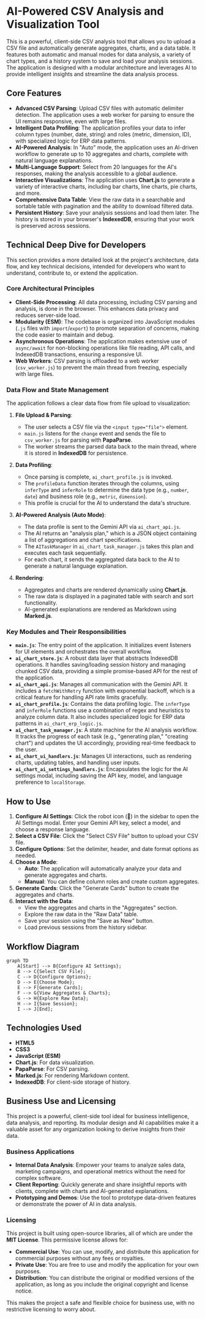 # AI-Powered CSV Analysis and Visualization Tool

This is a powerful, client-side CSV analysis tool that allows you to upload a CSV file and automatically generate aggregates, charts, and a data table. It features both automatic and manual modes for data analysis, a variety of chart types, and a history system to save and load your analysis sessions. The application is designed with a modular architecture and leverages AI to provide intelligent insights and streamline the data analysis process.

## Core Features

-   **Advanced CSV Parsing**: Upload CSV files with automatic delimiter detection. The application uses a web worker for parsing to ensure the UI remains responsive, even with large files.
-   **Intelligent Data Profiling**: The application profiles your data to infer column types (number, date, string) and roles (metric, dimension, ID), with specialized logic for ERP data patterns.
-   **AI-Powered Analysis**: In "Auto" mode, the application uses an AI-driven workflow to generate up to 10 aggregates and charts, complete with natural language explanations.
-   **Multi-Language Support**: Select from 20 languages for the AI's responses, making the analysis accessible to a global audience.
-   **Interactive Visualizations**: The application uses **Chart.js** to generate a variety of interactive charts, including bar charts, line charts, pie charts, and more.
-   **Comprehensive Data Table**: View the raw data in a searchable and sortable table with pagination and the ability to download filtered data.
-   **Persistent History**: Save your analysis sessions and load them later. The history is stored in your browser's **IndexedDB**, ensuring that your work is preserved across sessions.

## Technical Deep Dive for Developers

This section provides a more detailed look at the project's architecture, data flow, and key technical decisions, intended for developers who want to understand, contribute to, or extend the application.

### Core Architectural Principles

-   **Client-Side Processing**: All data processing, including CSV parsing and analysis, is done in the browser. This enhances data privacy and reduces server-side load.
-   **Modularity (ESM)**: The codebase is organized into JavaScript modules (`.js` files with `import`/`export`) to promote separation of concerns, making the code easier to maintain and debug.
-   **Asynchronous Operations**: The application makes extensive use of `async/await` for non-blocking operations like file reading, API calls, and IndexedDB transactions, ensuring a responsive UI.
-   **Web Workers**: CSV parsing is offloaded to a web worker (`csv_worker.js`) to prevent the main thread from freezing, especially with large files.

### Data Flow and State Management

The application follows a clear data flow from file upload to visualization:

1.  **File Upload & Parsing**:
    -   The user selects a CSV file via the `<input type="file">` element.
    -   `main.js` listens for the `change` event and sends the file to `csv_worker.js` for parsing with **PapaParse**.
    -   The worker streams the parsed data back to the main thread, where it is stored in **IndexedDB** for persistence.

2.  **Data Profiling**:
    -   Once parsing is complete, `ai_chart_profile.js` is invoked.
    -   The `profileData` function iterates through the columns, using `inferType` and `inferRole` to determine the data type (e.g., `number`, `date`) and business role (e.g., `metric`, `dimension`).
    -   This profile is crucial for the AI to understand the data's structure.

3.  **AI-Powered Analysis (Auto Mode)**:
    -   The data profile is sent to the Gemini API via `ai_chart_api.js`.
    -   The AI returns an "analysis plan," which is a JSON object containing a list of aggregations and chart specifications.
    -   The `AITaskManager` in `ai_chart_task_manager.js` takes this plan and executes each task sequentially.
    -   For each chart, it sends the aggregated data back to the AI to generate a natural language explanation.

4.  **Rendering**:
    -   Aggregates and charts are rendered dynamically using **Chart.js**.
    -   The raw data is displayed in a paginated table with search and sort functionality.
    -   AI-generated explanations are rendered as Markdown using **Marked.js**.

### Key Modules and Their Responsibilities

-   **`main.js`**: The entry point of the application. It initializes event listeners for UI elements and orchestrates the overall workflow.
-   **`ai_chart_store.js`**: A robust data layer that abstracts IndexedDB operations. It handles saving/loading session history and managing chunked CSV data, providing a simple promise-based API for the rest of the application.
-   **`ai_chart_api.js`**: Manages all communication with the Gemini API. It includes a `fetchWithRetry` function with exponential backoff, which is a critical feature for handling API rate limits gracefully.
-   **`ai_chart_profile.js`**: Contains the data profiling logic. The `inferType` and `inferRole` functions use a combination of regex and heuristics to analyze column data. It also includes specialized logic for ERP data patterns in `ai_chart_erp_logic.js`.
-   **`ai_chart_task_manager.js`**: A state machine for the AI analysis workflow. It tracks the progress of each task (e.g., "generating plan," "creating chart") and updates the UI accordingly, providing real-time feedback to the user.
-   **`ai_chart_ui_handlers.js`**: Manages UI interactions, such as rendering charts, updating tables, and handling user inputs.
-   **`ai_chart_ai_settings_handlers.js`**: Encapsulates the logic for the AI settings modal, including saving the API key, model, and language preference to `localStorage`.

## How to Use

1.  **Configure AI Settings**: Click the robot icon (🤖) in the sidebar to open the AI Settings modal. Enter your Gemini API key, select a model, and choose a response language.
2.  **Select a CSV File**: Click the "Select CSV File" button to upload your CSV file.
3.  **Configure Options**: Set the delimiter, header, and date format options as needed.
4.  **Choose a Mode**:
    *   **Auto**: The application will automatically analyze your data and generate aggregates and charts.
    *   **Manual**: You can define column roles and create custom aggregates.
5.  **Generate Cards**: Click the "Generate Cards" button to create the aggregates and charts.
6.  **Interact with the Data**:
    *   View the aggregates and charts in the "Aggregates" section.
    *   Explore the raw data in the "Raw Data" table.
    *   Save your session using the "Save as New" button.
    *   Load previous sessions from the history sidebar.

## Workflow Diagram

```mermaid
graph TD
    A[Start] --> B{Configure AI Settings};
    B --> C{Select CSV File};
    C --> D{Configure Options};
    D --> E{Choose Mode};
    E --> F[Generate Cards];
    F --> G{View Aggregates & Charts};
    G --> H{Explore Raw Data};
    H --> I{Save Session};
    I --> J[End];
```

## Technologies Used

-   **HTML5**
-   **CSS3**
-   **JavaScript (ESM)**
-   **Chart.js**: For data visualization.
- **PapaParse**: For CSV parsing.
- **Marked.js**: For rendering Markdown content.
- **IndexedDB**: For client-side storage of history.

## Business Use and Licensing

This project is a powerful, client-side tool ideal for business intelligence, data analysis, and reporting. Its modular design and AI capabilities make it a valuable asset for any organization looking to derive insights from their data.

### Business Applications

-   **Internal Data Analysis**: Empower your teams to analyze sales data, marketing campaigns, and operational metrics without the need for complex software.
-   **Client Reporting**: Quickly generate and share insightful reports with clients, complete with charts and AI-generated explanations.
-   **Prototyping and Demos**: Use the tool to prototype data-driven features or demonstrate the power of AI in data analysis.

### Licensing

This project is built using open-source libraries, all of which are under the **MIT License**. This permissive license allows for:

-   **Commercial Use**: You can use, modify, and distribute this application for commercial purposes without any fees or royalties.
-   **Private Use**: You are free to use and modify the application for your own purposes.
-   **Distribution**: You can distribute the original or modified versions of the application, as long as you include the original copyright and license notice.

This makes the project a safe and flexible choice for business use, with no restrictive licensing to worry about.